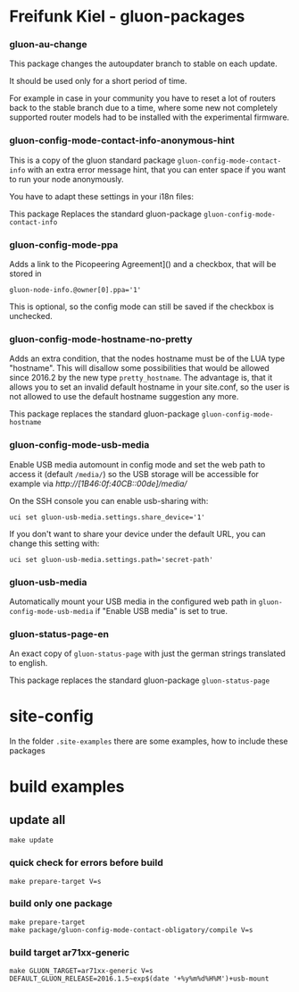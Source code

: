 Freifunk Kiel - gluon-packages
============================

### gluon-au-change

This package changes the autoupdater branch to stable on each update.

It should be used only for a short period of time. 

For example in case in your community you have to reset a lot of routers
back to the stable branch due to a time, where some new not completely supported
router models had to be installed with the experimental firmware.

### gluon-config-mode-contact-info-anonymous-hint
This is a copy of the gluon standard package `gluon-config-mode-contact-info` 
with an extra error message hint, that you can enter space if you want to run
your node anonymously.

You have to adapt these settings in your i18n files:

This package Replaces the standard gluon-package `gluon-config-mode-contact-info`

### gluon-config-mode-ppa

Adds a link to the Picopeering Agreement]() and a checkbox, that will be stored in

    gluon-node-info.@owner[0].ppa='1'

This is optional, so the config mode can still be saved if the checkbox is unchecked.


### gluon-config-mode-hostname-no-pretty

Adds an extra condition, that the nodes hostname must be of the LUA type "hostname". 
This will disallow some possibilities that would be allowed since 2016.2 by the new
type `pretty_hostname`. The advantage is, that it allows you to set an invalid default
hostname in your site.conf, so the user is not allowed to use the default hostname 
suggestion any more.

This package replaces the standard gluon-package `gluon-config-mode-hostname`


### gluon-config-mode-usb-media

Enable USB media automount in config mode and set the web path to access it 
(default `/media/`) so the USB storage will be accessible for example via _http://\[1B46:0f:40CB::00de]/media/_

On the SSH console you can enable usb-sharing with:

    uci set gluon-usb-media.settings.share_device='1'

If you don't want to share your device under the default URL, you can change this setting with:

    uci set gluon-usb-media.settings.path='secret-path'

### gluon-usb-media

Automatically mount your USB media in the configured web path
in `gluon-config-mode-usb-media` if "Enable USB media" is set to true.

### gluon-status-page-en

An exact copy of `gluon-status-page` with just the german strings translated to english.

This package replaces the standard gluon-package `gluon-status-page`

# site-config

In the folder `.site-examples` there are some examples, how to include these packages

# build examples

## update all

    make update

### quick check for errors before build

    make prepare-target V=s

### build only one package

    make prepare-target
    make package/gluon-config-mode-contact-obligatory/compile V=s

### build target ar71xx-generic

    make GLUON_TARGET=ar71xx-generic V=s DEFAULT_GLUON_RELEASE=2016.1.5~exp$(date '+%y%m%d%H%M')+usb-mount          
